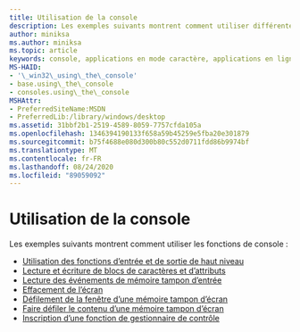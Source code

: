 ```yaml
---
title: Utilisation de la console
description: Les exemples suivants montrent comment utiliser différentes fonctions de console.
author: miniksa
ms.author: miniksa
ms.topic: article
keywords: console, applications en mode caractère, applications en ligne de commande, applications Terminal Server, API de console
MS-HAID:
- '\_win32\_using\_the\_console'
- base.using\_the\_console
- consoles.using\_the\_console
MSHAttr:
- PreferredSiteName:MSDN
- PreferredLib:/library/windows/desktop
ms.assetid: 31bbf2b1-2519-4589-8059-7757cfda105a
ms.openlocfilehash: 1346394190133f658a59b45259e5fba20e301879
ms.sourcegitcommit: b75f4688e080d300b80c552d0711fdd86b9974bf
ms.translationtype: MT
ms.contentlocale: fr-FR
ms.lasthandoff: 08/24/2020
ms.locfileid: "89059092"
---
```

# <a name="using-the-console"></a>Utilisation de la console


Les exemples suivants montrent comment utiliser les fonctions de console :

- [Utilisation des fonctions d’entrée et de sortie de haut niveau](using-the-high-level-input-and-output-functions.md)
- [Lecture et écriture de blocs de caractères et d’attributs](reading-and-writing-blocks-of-characters-and-attributes.md)
- [Lecture des événements de mémoire tampon d’entrée](reading-input-buffer-events.md)
- [Effacement de l’écran](clearing-the-screen.md)
- [Défilement de la fenêtre d’une mémoire tampon d’écran](scrolling-a-screen-buffer-s-window.md)
- [Faire défiler le contenu d’une mémoire tampon d’écran](scrolling-a-screen-buffer-s-contents.md)
- [Inscription d’une fonction de gestionnaire de contrôle](registering-a-control-handler-function.md)

 

 




